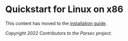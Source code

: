# Quickstart for Linux on x86

This content has moved to the [installation
guide](installation_options.md#option-2-download-a-quick-start-release).

*Copyright 2022 Contributors to the Parsec project.*
